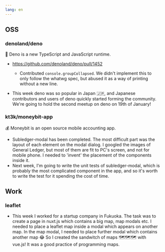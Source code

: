 ```yaml
---
lang: en
---
```


## OSS

### denoland/deno

🦕 Deno is a new TypeScript and JavaScript runtime.

- https://github.com/denoland/deno/pull/1452
  - Contributed `console.groupCollapsed`. We didn't implement this to only follow the whatwg spec, but abused it as a way of printing without a new line.

- This week deno was so popular in Japan 🇯🇵, and Japanese contributors and users of deno quickly started forming the community. We're going to hold the second meetup on deno on 19th of January!

### kt3k/moneybit-app

💰 Moneybit is an open source mobile accounting app.

- Subledger-modal has been completed. The most difficult part was the layout of each element on the modal dialog. I googled the images of General Ledger, but most of them are fit to PC's screen, and not for mobile phone. I needed to 'invent' the placement of the components inside it.
- Next week, I'm going to write the unit tests of subledger-modal, which is probably the most complicated component in the app, and so it's worth to write the test for it spending the cost of time.

## Work

### leaflet

- This week I worked for a startup company in Fukuoka. The task was to create a page in nuxt.js which contains a big map, map modals etc. I needed to place a leaflet map inside a modal which appears on another map. In the map modal, I needed to place further modal which contains another map 😂 So I created the sandwitch of maps 🗺🗺🗺 with vue.js! It was a good practice of programming maps.

<!--
## 2019

### New year resolution

- I know how to test software. However I often fail to write good tests. Why? That happens often when I don't understand well what I'm testing. Software testing is done against the interface of software. So if I don't understand the interface well, then the test of that interface inevitably goes vague, misleading or even wrong. So what's important is that we need to design and understand well the interface of what we are creating. TDD teaches us how to write and improve tests of the existing interfaces, but it doesn't teach us what's a good interface or how to design a good interface. So that's my frustration about TDD.
- On the other hand, DDD teaches us partially about "good interfaces". DDD shows us "building blocks" of domain, which serves as the examples of good interfaces of software for certain purposes. For example, Repository is a pattern for saving and retrieving the models to/from somewhere. I've never been confused when writing the test cases of a repository because it's purpose is very clear (saving and retrieving) and therefore what I should test is clear as well. The same applies to Factory pattern. However Service pattern is a little different. DDD doesn't limit what's possible in Service. So Service is virtually a place where anything doesn't apply to more specific pattern goes to. This is the limit of what DDD teaches us about good interfaces.
- Probably DCI teaches us a step further about services. It shows us a technique to implement very complex context, which involves many actors and their roles. But it still fails to describe well everything about interfaces because I don't figure out how to test my subledger-modal (see above) by following the principle of DCI. The subledger-modal is the mixuture of lots of domain models and dom objects. I don't know how to arrange them in a good way by following DCI principles.
- What I want to say here is that software interfaces are very important for writing good tests, but we don't know well how to design it, and that's a very big and very important problem.
- Another story is about unknown things. Unknown things are very important in our lives. What is unknown and what is known are very relative to person. Someone know a thing, and someone doesn't know it. That thing is unknown for the second person, but isn't unknown for the 1st person. What I want to talking about is not a specific unknown thing, but unknown thing in general for a person. We meet many many unknown things in our lives. Some of them are unknown just because they've never appear on our mind. But interesting thing is unknown things which are present to someone in some form, but still are unknown to them. That happens often when that thing is too difficult to understand for someone. If something doesn't make sense to someone's mind, then it keep being unknown to them even after being present to them. Such unknown things cause our mind fear, anger, or anxiety. We're tempted to reject such things, but sometime they cannot be rejected because the authority or any others say they exist. We are surrounded by such unknown things everyday, but also keep forgetting such things and our minds keep peace.
- Learning is the process of making unknown things known to ourselves. I think this is very interesting. How can an unknown thing become known to our mind? Sometimes it's just because of being informed to us. This is what is done by newspapers. Newspapers inform us something's happened, and we know it. But if someone learns, for example, linear algebra, what happens in their mind is probably more complex.
- This year I want to think much about this, especially focused on the properties of unknown things in general. I want to think about how they affect our mind, how they can be understood, and/or why they can be understood. Unknown things are source of fear, anger, and anxiety, but also the source of extending the knowledge of us, and therefore the source of power.
- I've worked as a frontend engineer for years now. Typically in this job, new technologies appear constantly and we always need to filter them and learn them. That requires a lot of learning. I love such learning and that's definitely an advantage in this job. However not necessarily all the web developers love learning and some of them have a lot of trouble about learning every new technology. That's critically a problem in many situations. Some love learning, some don't. What makes this difference?
- When we're writing software, we care about successors of ourselves who continue developing the project after we leave. When we succeed some other developers position and start working on software they created, we often criticize them because they are hard to understand, or because part of them doesn't make sense or makes contradictions.

-->

